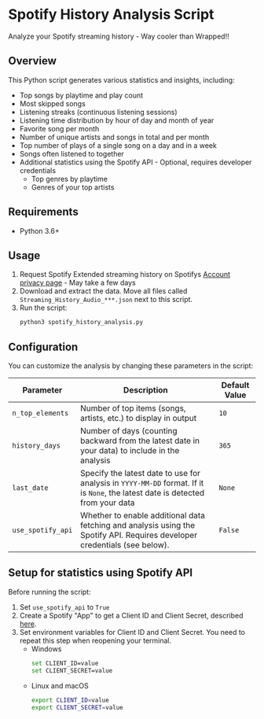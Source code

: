 # Spotify History Analysis Script

Analyze your Spotify streaming history - Way cooler than Wrapped!!

## Overview

This Python script generates various statistics and insights, including:

- Top songs by playtime and play count
- Most skipped songs
- Listening streaks (continuous listening sessions)
- Listening time distribution by hour of day and month of year
- Favorite song per month
- Number of unique artists and songs in total and per month
- Top number of plays of a single song on a day and in a week
- Songs often listened to together
- Additional statistics using the Spotify API - Optional, requires developer credentials
  - Top genres by playtime
  - Genres of your top artists

## Requirements

- Python 3.6+

## Usage

1. Request Spotify Extended streaming history on Spotifys [Account privacy page](https://www.spotify.com/us/account/privacy/) - May take a few days
2. Download and extract the data. Move all files called `Streaming_History_Audio_***.json` next to this script.
3. Run the script:
    ```bash
    python3 spotify_history_analysis.py
    ```

## Configuration

You can customize the analysis by changing these parameters in the script:

| Parameter         | Description                                                                                                                     | Default Value |
| ----------------- | ------------------------------------------------------------------------------------------------------------------------------- | ------------- |
| `n_top_elements`  | Number of top items (songs, artists, etc.) to display in output                                                                 | `10`          |
| `history_days`    | Number of days (counting backward from the latest date in your data) to include in the analysis                                 | `365`         |
| `last_date`       | Specify the latest date to use for analysis in `YYYY-MM-DD` format. If it is `None`, the latest date is detected from your data | `None`        |
| `use_spotify_api` | Whether to enable additional data fetching and analysis using the Spotify API. Requires developer credentials (see below).      | `False`       |

## Setup for statistics using Spotify API

Before running the script:

1. Set `use_spotify_api` to `True`
2. Create a Spotify "App" to get a Client ID and Client Secret, described [here](https://developer.spotify.com/documentation/web-api/concepts/apps).
3. Set environment variables for Client ID and Client Secret. You need to repeat this step when reopening your terminal.
   - Windows
       ```bash
       set CLIENT_ID=value
       set CLIENT_SECRET=value
       ```
   - Linux and macOS
       ```bash
       export CLIENT_ID=value
       export CLIENT_SECRET=value
       ```
